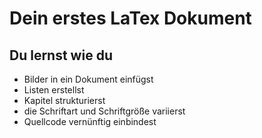 # Dein erstes LaTex Dokument

## Du lernst wie du

- Bilder in ein Dokument einfügst
- Listen erstellst
- Kapitel strukturierst
- die Schriftart und Schriftgröße variierst
- Quellcode vernünftig einbindest
